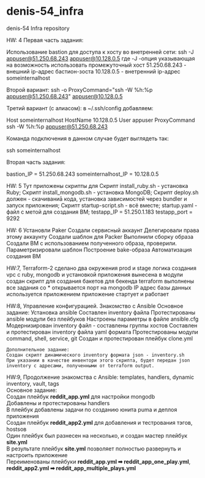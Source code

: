 # denis-54_infra
denis-54 Infra repository

HW: 4
Первая часть задания:

Использование bastion для доступа к хосту во внетренней сети:
ssh -J appuser@51.250.68.243 appuser@10.128.0.5
    где -J -опция указывающая на возможность использовать промежуточный хост
    51.250.68.243 - внешний ip-адрес бастион-зоста
    10.128.0.5 - внетренний ip-адрес someinternalhost

Второй вариант:
ssh -o ProxyCommand="ssh -W %h:%p appuser@51.250.68.243" appuser@10.128.0.5

Третий вариант (c алиасом):
    в ~/.ssh/config добавляем:

Host someinternalhost
    HostName 10.128.0.5
    User appuser
    ProxyCommand ssh -W %h:%p appuser@51.250.68.243

Команда подключения в данном случае будет выглядеть так:

ssh someinternalhost

Вторая часть задания:

bastion_IP = 51.250.68.243
someinternalhost_IP = 10.128.0.5

HW: 5
Тут приложены скрипты для
    Скрипт install_ruby.sh - установка Ruby;
    Скрипт install_mongodb.sh - установка MongoDB;
    Скрипт deploy.sh должен - скачиваниā кода, установка зависимостей через bundler и запуск приложения;
    Скрипт startup-script.sh - всё вместе;
    startup.yaml - файл с метой для создания ВМ;
testapp_IP = 51.250.1.183
testapp_port = 9292

HW: 6
    Установли Paker
    Создали сервисный аккаунт
    Делегировали права этому аккаунту
    Создали шаблон для Packer
    Выполнили сборку образа
    Создали ВМ с использованием полученного образа, проверили.
    Параметризировали шаблон
    Построение bake-образа
    Автоматизация создания ВМ

HW:7, Terraform-2
    сделано два окружения prod и stage
    логика создания vpc с ruby, mongodb и установкой приложения вынесена в модули
    создан скрипт для создания бакетов для бекенда terraform
    выполнены все задания со *
        открывается порт на mongodb
        IP адрес базы данных используется приложением
        приложение стартует и работает

HW:8, Управление конфигурацией. Знакомство с Ansible 
    Основное задание:
    Установка ansible
    Составлен inventory файла
    Протестированы ansible модули без плейбуков
    Настроены параметры в файле ansible.cfg
    Модернизирован inventory файл - составлены группы хостов
    Составлен и протестирован inventory файла yaml формата
    Протестированы модули command, shell, service, git
    Создан и протестирован плейбук clone.yml

    Дополнительное задание:
    Создан скрипт динамического inventory формата json - inventory.sh
    При указании в качестве инвентори этого скрипта, будет передан json inventory с адресами, полученными от terraform output.

HW:9, Продолжение знакомства с Ansible: templates, handlers, dynamic inventory, vault, tags  
    Основное задание:  
    Создан плейбук **reddit_app.yml** для настройки mongodb  
    Добавлены и протестированы handlers  
    В плейбук добавлены задачи по созданию юнита puma и деплоя приложения  
    Создан плейбук **reddit_app2.yml** для добавления и тестрования тэгов, hostsов  
    Один плейбук был разнесен на несколько, и создан мастер плейбук **site.yml**  
    В результате плейбук **site.yml** позволяет полностью развернуть и настроить приложение  
    Переименованы плейбуки **reddit_app.yml ➡ reddit_app_one_play.yml**, **reddit_app2.yml ➡ reddit_app_multiple_plays.yml**  
